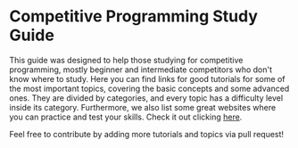 # Competitive Programming Study Guide

This guide was designed to help those studying for competitive programming, mostly beginner and intermediate competitors who don't know where to study. Here you can find links for good tutorials for some of the most important topics, covering the basic concepts and some advanced ones. They are divided by categories, and every topic has a difficulty level inside its category. Furthermore, we also list some great websites where you can practice and test your skills. Check it out clicking [here](https://bira37.github.io/cp-guide).

Feel free to contribute by adding more tutorials and topics via pull request!
